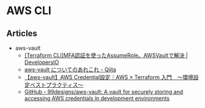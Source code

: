 # AWS CLI

## Articles

- aws-vault
  - [[Terraform CLI]MFA認証を使ったAssumeRole。AWSVaultで解決 | DevelopersIO](https://dev.classmethod.jp/articles/terraform-assumerole/)
  - [aws-vault についてのあれこれ - Qiita](https://qiita.com/kangaechu/items/cb8f68e3866ee5af71c8)
  - [【aws-vault】AWS Credential設定｜AWS × Terraform 入門　〜環境設定ベストプラクティス〜](https://zenn.dev/himekoh/books/202210261312/viewer/aws-vault)
  - [GitHub - 99designs/aws-vault: A vault for securely storing and accessing AWS credentials in development environments](https://github.com/99designs/aws-vault#installing)